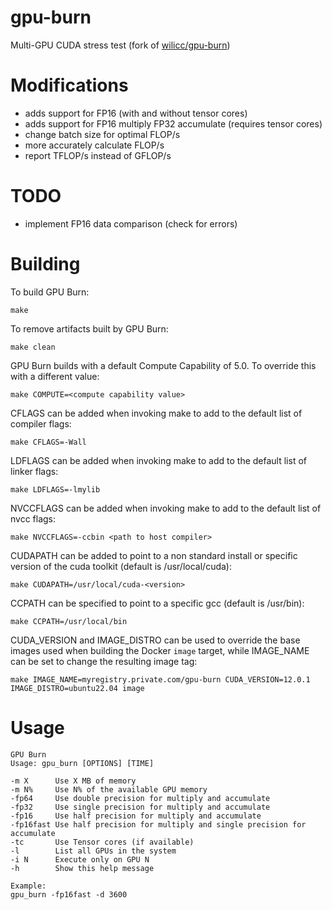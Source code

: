 # gpu-burn
Multi-GPU CUDA stress test
(fork of [wilicc/gpu-burn](https://github.com/wilicc/gpu-burn))

# Modifications
* adds support for FP16 (with and without tensor cores)
* adds support for FP16 multiply FP32 accumulate (requires tensor cores)
* change batch size for optimal FLOP/s
* more accurately calculate FLOP/s
* report TFLOP/s instead of GFLOP/s

# TODO
* implement FP16 data comparison (check for errors)

# Building
To build GPU Burn:

`make`

To remove artifacts built by GPU Burn:

`make clean`

GPU Burn builds with a default Compute Capability of 5.0.
To override this with a different value:

`make COMPUTE=<compute capability value>`

CFLAGS can be added when invoking make to add to the default
list of compiler flags:

`make CFLAGS=-Wall`

LDFLAGS can be added when invoking make to add to the default
list of linker flags:

`make LDFLAGS=-lmylib`

NVCCFLAGS can be added when invoking make to add to the default
list of nvcc flags:

`make NVCCFLAGS=-ccbin <path to host compiler>`

CUDAPATH can be added to point to a non standard install or
specific version of the cuda toolkit (default is 
/usr/local/cuda):

`make CUDAPATH=/usr/local/cuda-<version>`

CCPATH can be specified to point to a specific gcc (default is
/usr/bin):

`make CCPATH=/usr/local/bin`

CUDA_VERSION and IMAGE_DISTRO can be used to override the base
images used when building the Docker `image` target, while IMAGE_NAME
can be set to change the resulting image tag:

`make IMAGE_NAME=myregistry.private.com/gpu-burn CUDA_VERSION=12.0.1 IMAGE_DISTRO=ubuntu22.04 image`

# Usage

    GPU Burn
    Usage: gpu_burn [OPTIONS] [TIME]
    
    -m X      Use X MB of memory
    -m N%     Use N% of the available GPU memory
    -fp64     Use double precision for multiply and accumulate
    -fp32     Use single precision for multiply and accumulate
    -fp16     Use half precision for multiply and accumulate
    -fp16fast Use half precision for multiply and single precision for accumulate
    -tc       Use Tensor cores (if available)
    -l        List all GPUs in the system
    -i N      Execute only on GPU N
    -h        Show this help message
    
    Example:
    gpu_burn -fp16fast -d 3600
